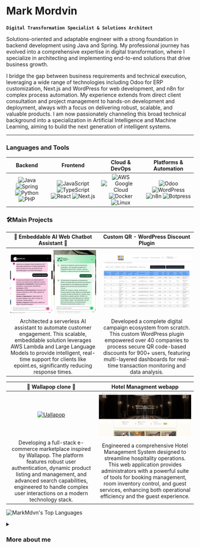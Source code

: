 # Mark Mordvin

**`Digital Transformation Specialist & Solutions Architect`**

Solutions-oriented and adaptable engineer with a strong foundation in backend development using Java and Spring. My professional journey has evolved into a comprehensive expertise in digital transformation, where I specialize in architecting and implementing end-to-end solutions that drive business growth. 
   
I bridge the gap between business requirements and technical execution, leveraging a wide range of technologies including Odoo for ERP customization, Next.js and WordPress for web development, and n8n for complex process automation. My experience extends from direct client consultation and project management to hands-on development and deployment, always with a focus on delivering robust, scalable, and valuable products. I am now passionately channeling this broad technical background into a specialization in Artificial Intelligence and Machine Learning, aiming to build the next generation of intelligent systems.

---

### Languages and Tools

| Backend | Frontend | Cloud & DevOps | Platforms & Automation |
| :---: | :---: | :---: | :---: |
| <img src="https://cdn.jsdelivr.net/gh/devicons/devicon/icons/java/java-original.svg" alt="Java" width="35" height="35"/> <img src="https://cdn.jsdelivr.net/gh/devicons/devicon/icons/spring/spring-original.svg" alt="Spring" width="35" height="35"/> <img src="https://cdn.jsdelivr.net/gh/devicons/devicon/icons/python/python-original.svg" alt="Python" width="35" height="35"/> <img src="https://upload.wikimedia.org/wikipedia/commons/2/27/PHP-logo.svg" alt="PHP" width="35" height="35"/> | <img src="https://cdn.jsdelivr.net/gh/devicons/devicon/icons/javascript/javascript-original.svg" alt="JavaScript" width="35" height="35"/> <img src="https://cdn.jsdelivr.net/gh/devicons/devicon/icons/typescript/typescript-original.svg" alt="TypeScript" width="35" height="35"/> <img src="https://cdn.jsdelivr.net/gh/devicons/devicon/icons/react/react-original.svg" alt="React" width="35" height="35"/> <img src="https://cdn.jsdelivr.net/gh/devicons/devicon/icons/nextjs/nextjs-original.svg" alt="Next.js" width="35" height="35"/> | <img src="https://cdn.jsdelivr.net/gh/devicons/devicon/icons/amazonwebservices/amazonwebservices-original-wordmark.svg" alt="AWS" width="35" height="35"/> <img src="https://cdn.jsdelivr.net/gh/devicons/devicon/icons/googlecloud/googlecloud-original.svg" alt="Google Cloud" width="35" height="35"/> <img src="https://cdn.jsdelivr.net/gh/devicons/devicon/icons/docker/docker-original.svg" alt="Docker" width="35" height="35"/> <img src="https://cdn.jsdelivr.net/gh/devicons/devicon/icons/linux/linux-original.svg" alt="Linux" width="35" height="35"/> | <img src="https://cdn.simpleicons.org/odoo/7C7BAD" alt="Odoo" width="35" height="35"/> <img src="https://cdn.jsdelivr.net/gh/devicons/devicon/icons/wordpress/wordpress-plain.svg" alt="WordPress" width="35" height="35"/> <img src="https://cdn.simpleicons.org/n8n/1A82FF" alt="n8n" width="35" height="35"/> <img src="https://cdn.brandfetch.io/idxH5IeWYH/w/400/h/400/theme/dark/icon.jpeg?c=1bxid64Mup7aczewSAYMX&t=1751166543527" alt="Botpress" width="35" height="35"/> |

### 🛠Main Projects

| 👑 Embeddable AI Web Chatbot Assistant 👑 | Custom QR - WordPress Discount Plugin |
| :---: | :---: |
| <div align="center"><a href="https://github.com/MarkMdvn/aws-web-chatbot"><img src="https://github.com/MarkMdvn/aws-web-chatbot/blob/main/docs/assets/3-both-cases.jpg" alt="Web AI Assistant" width="400px"></a></div> | <div align="center"><a href="https://github.com/MarkMdvn/qr-discount-wp"><img src="https://github.com/MarkMdvn/qr-discount-wp/blob/main/public/github-readme-images/2-transacciones-realizadas.png" alt="Custom QR" width="400px"></a></div> |
| <div align="center">Architected a serverless AI assistant to automate customer engagement. This scalable, embeddable solution leverages AWS Lambda and Large Language Models to provide intelligent, real-time support for clients like epoint.es, significantly reducing response times.</div> | <div align="center">Developed a complete digital campaign ecosystem from scratch. This custom WordPress plugin empowered over 40 companies to process secure QR code-based discounts for 900+ users, featuring multi-layered dashboards for real-time transaction monitoring and data analysis.</div> |

| 👑 Wallapop clone 👑 | Hotel Managment webapp |
| :---: | :---: |
| <div align="center"><a href="https://github.com/MarkMdvn/uallapop"><img src="https://github.com/MarkMdvn/uallapop/blob/main/WallapopClient/public/github-images/main-img.png" alt="Uallapop" width="400px"></a></div> | <div align="center"><a href="https://github.com/MarkMdvn/FarHouse"><img src="https://github.com/MarkMdvn/FarHouse/blob/main/Hotel-Project-Frontend/public/readme-images/1-Main-Homepage.png" alt="FarHouse" width="400px"></a></div> |
| <div align="center">Developing a full-stack e-commerce marketplace inspired by Wallapop. The platform features robust user authentication, dynamic product listing and management, and advanced search capabilities, engineered to handle complex user interactions on a modern technology stack.</div> | <div align="center">Engineered a comprehensive Hotel Management System designed to streamline hospitality operations. This web application provides administrators with a powerful suite of tools for booking management, room inventory control, and guest services, enhancing both operational efficiency and the guest experience.</div> |


![MarkMdvn's Top Languages](https://github-readme-stats.vercel.app/api/top-langs/?username=MarkMdvn&theme=nightowl&show_icons=true&hide_border=true&layout=compact)

<details>
 <summary><h3>More about me </h3></summary>
   
My career has been defined by a "trial-by-fire" philosophy, where I've consistently embraced complex challenges and rapidly mastered the necessary technologies to deliver results. This has given me a unique, full-spectrum view of how technology can transform a business from the ground up.

### Core Competencies

I'm comfortable working across the entire stack and lifecycle of a project. My key skills include:

* **ERP & Business Process Automation:** Implementing and customizing Odoo to fit precise business workflows, integrating CRM systems, and building complex automation sequences with tools like n8n and Botpress.
* **Full-Stack Development:**
    * **Backend:** Proficient in Java (Spring), with growing expertise in Python for AI/ML applications.
    * **Frontend & CMS:** Building dynamic web applications with Next.js (React) and developing/customizing feature-rich websites on WordPress, including custom plugin development.
    * **AI & Chatbots:** Practical experience in developing AI-powered chatbots, including implementing RAG (Retrieval-Augmented Generation) models for custom knowledge bases.
* **Infrastructure & DevOps:** Managing Linux environments, version control with Git, and handling the full scope of server configuration, hosting, domains, and deployment (SSH, FTP).

### My Philosophy

* **Problem-First Approach:** I don't just build features; I solve problems. I excel at understanding the core business need before writing a single line of code.
* **Pragmatism and Ownership:** I take full ownership of my projects, from the initial client call to the final deployment. I am a self-directed learner who thrives on figuring out complex systems independently.
* **Building Bridges:** I enjoy being the connection point between stakeholders and technology, translating technical possibilities into business value and client requirements into functional code.

#### What I'm Learning Now

To future-proof my skills and follow my passion, I am dedicating my learning time to specializing in AI/ML. My current goals are:

* Deepening my proficiency in **Python** and its core data science libraries (Pandas, NumPy, Scikit-learn).
* Mastering cloud-based machine learning pipelines, with a focus on **AWS**.
* Achieving the **AWS Certified Solutions Architect - Associate** and **AWS Certified Machine Learning – Specialty** certifications.

